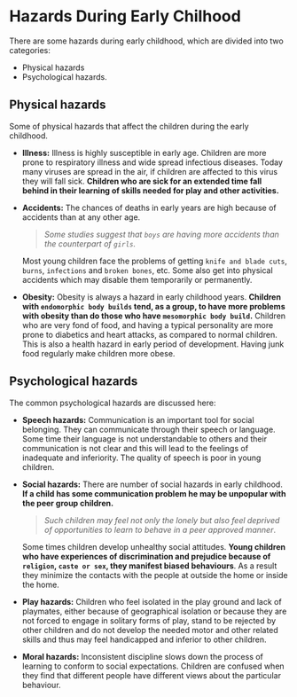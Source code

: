 # Hazards During Early Chilhood
There are some hazards during early childhood, which are divided into two categories:
- Physical hazards
- Psychological hazards.

## Physical hazards
Some of physical hazards that affect the children  during the early childhood.

- **Illness:** Illness is highly susceptible in early age. Children are more prone to respiratory illness and wide spread infectious diseases.
Today many viruses are spread in the air, if children are affected to this virus they will fall sick.  **Children who are sick for an extended time
fall behind in their learning of skills needed for play and other activities.**

- **Accidents:** The chances of deaths in early years are high because of accidents than at any other age.

   > *Some studies suggest that `boys` are having more accidents than the counterpart of `girls`.*

   Most young children face the problems of getting `knife and blade cuts`, `burns`, `infections` and `broken bones`, etc.  Some also get into
   physical accidents which may disable them  temporarily or permanently.

- **Obesity:** Obesity is always a hazard in early childhood years. **Children with `endomorphic body builds` tend, as a group, to have more problems
with obesity than do those who have `mesomorphic body build`.** Children who are very fond of food, and having a typical personality are more prone
to diabetics and heart attacks, as compared to normal children. This is also a health hazard in early period of development. Having  junk food
regularly make  children more obese.

## Psychological hazards
The common psychological hazards are discussed here:
- **Speech hazards:** Communication is an important tool for social belonging. They can communicate through their speech or language. Some time their
language is not understandable to others and their communication is not clear and this will lead to the feelings of inadequate and inferiority.
The quality of speech is  poor in young children.

- **Social hazards:**  There are number of social hazards in early childhood. **If a child has some communication problem he may be unpopular with the
peer group children.**
    > *Such children may feel not only the lonely but also feel deprived of opportunities to learn to behave in a peer approved manner*.

    Some times children develop unhealthy social attitudes. **Young children who have  experiences of discrimination and prejudice because of
    `religion`, `caste or sex`, they manifest biased behaviours**. As a result they minimize the contacts with the people at outside the home or
    inside the home.

- **Play hazards:** Children who feel isolated in the play ground and lack of playmates, either because of geographical isolation or because they
are not forced to engage in solitary forms of play, stand to be rejected by other children and do not develop the needed motor and other related
skills and thus may feel handicapped and inferior to other children.

- **Moral hazards:** Inconsistent discipline slows down the process of learning to conform to social expectations. Children are confused when they
find that different people have different views about the particular behaviour.




